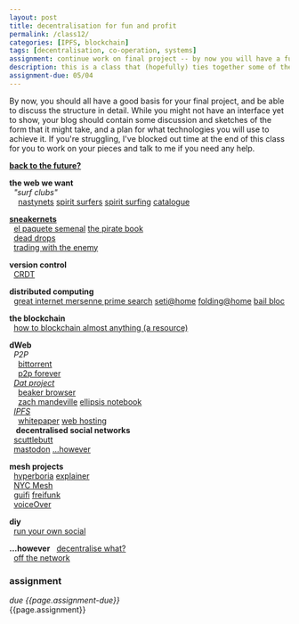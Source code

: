 ```yaml
---  
layout: post  
title: decentralisation for fun and profit 
permalink: /class12/  
categories: [IPFS, blockchain]
tags: [decentralisation, co-operation, systems]
assignment: continue work on final project -- by now you will have a functioning prototype, and be thinking about the interface in greater depth. Have a think on any topics you'd like to explore more, or revisit, and add them to the google sheet for next class.
description: this is a class that (hopefully) ties together some of the themes we've been talking about in a contemporary techno-political context. we'll talk about the present and future of the internet, and think about the web that *we* want. we'll also do some sweet p2p file sharing, so come prepared with some files you like! (tunes, videos, pics)
assignment-due: 05/04
---  
```


By now, you should all have a good basis for your final project, and be able to discuss the structure in detail. While you might not have an interface yet to show, your blog should contain some discussion and sketches of the form that it might take, and a plan for what technologies you will use to achieve it. If you're struggling, I've blocked out time at the end of this class for you to work on your pieces and talk to me if you need any help.

[**back to the future?**](https://static1.squarespace.com/static/59aae5e9a803bb10bedeb03e/t/59ae908a46c3c480db42326f/1504612494894/decentralized_web.pdf)  

**the web we want**  
  *"surf clubs"*  
    [nastynets](http://archive.rhizome.org/artbase/53981/nastynets.com/) [spirit surfers](http://www.spiritsurfers.net) [spirit surfing](http://veryinteractive.net/content/2-library/2-spirit-surfing/bewersdorf-spiritsurfing.pdf) [catalogue](https://rhizome.org/editorial/2016/mar/30/catalog-of-internet-artist-clubs/)  

[**sneakernets**](https://en.wikipedia.org/wiki/Sneakernet)  
  [el paquete semenal](https://en.wikipedia.org/wiki/El_Paquete_Semanal)  [the pirate book](http://thepiratebook.net/wp-content/uploads/The_Pirate_Book.pdf)  
  [dead drops](https://en.wikipedia.org/wiki/USB_dead_drop)  
  [trading with the enemy](http://www.dukeriley.info/trading-with-the-enemy/)  

**version control**  
  [CRDT](https://medium.com/@istanbul_techie/a-look-at-conflict-free-replicated-data-types-crdt-221a5f629e7e)  

**distributed computing**  
  [great internet mersenne prime search](https://en.wikipedia.org/wiki/Great_Internet_Mersenne_Prime_Search) [seti@home](https://setiathome.berkeley.edu) [folding@home](https://en.wikipedia.org/wiki/Folding@home) [bail bloc](https://bailbloc.thenewinquiry.com)  

**the blockchain**  
  [how to blockchain almost anything (a resource)](https://agnescameron.github.io/how-to-blockchain-almost-anything/index.html)  

**dWeb**  
  *P2P*  
    [bittorrent](https://en.wikipedia.org/wiki/BitTorrent)  
    [p2p forever](http://p2pforever.org)  
  [*Dat project*](https://dat.foundation)  
    [beaker browser](https://beakerbrowser.com)  
    [zach mandeville](dat://ea4168eca518686d53dacef7dd99d4cd1f0cdb32e91ecfa5480dce52230fbe25/) [ellipsis notebook](dat://5793d06772ebec92a6b343e7187d39e4e6be6dee73d7b233269b48408c4a34fb/)  
  [*IPFS*](https://ipfs.io)  
    [whitepaper](https://arena-attachments.s3.amazonaws.com/1301974/b91e69e44362e5d81204f9ed038269bd.pdf?1506799906) [web hosting](https://ipfs.io/ipns/Qme48wyZ7LaF9gC5693DZyJBtehgaFhaKycESroemD5fNX/post/putting_this_blog_on_ipfs/)  
  
**decentralised social networks**  
  [scuttlebutt](https://www.scuttlebutt.nz)  
  [mastodon](https://mastodon.social/about) [...however](http://www.ethanzuckerman.com/blog/2017/08/18/mastodon-is-big-in-japan-the-reason-why-is-uncomfortable/)  

**mesh projects**  
  [hyperboria](https://docs.meshwith.me) [explainer](https://n-o-d-e.net/hyperboria.html)  
  [NYC Mesh](https://www.nycmesh.net)  
  [guifi](https://guifi.net/maps) [freifunk](https://freifunk.net)  
  [voiceOver](https://umbrellium.co.uk/products/voiceover/)  

**diy**  
  [run your own social](https://runyourown.social)  

**...however**
  [decentralise what?](http://fall2019-3a.designforthe.net/library/decentralize-what)  
  [off the network](https://1.droppdf.com/files/cwYC1/off-the-network-disrupting-the-digital-world-electronic-mediations-by-ulises-ali-mejias.pdf)  


### assignment
*due {{page.assignment-due}}*<br>
{{page.assignment}}
